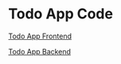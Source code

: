 # Todo App Code

[Todo App Frontend](https://github.com/meganannerussell/todo-app-frontend)

[Todo App Backend](https://github.com/meganannerussell/todo-app-backend)
